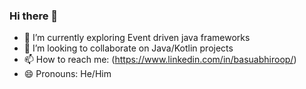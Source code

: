 ### Hi there 👋

- 🌱 I’m currently exploring Event driven java frameworks
- 👯 I’m looking to collaborate on Java/Kotlin projects
- 📫 How to reach me: (https://www.linkedin.com/in/basuabhiroop/)
- 😄 Pronouns: He/Him

